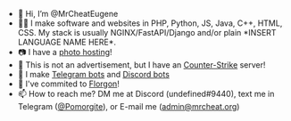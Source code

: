 - 👋 Hi, I’m @MrCheatEugene
- 👩‍💻 I make software and websites in PHP, Python, JS, Java, C++, HTML, CSS. My stack is usually NGINX/FastAPI/Django and/or plain \*INSERT LANGUAGE NAME HERE\*.
- 📷 I have a [photo hosting](https://dupix.art)!
- 🔫 This is not an advertisement, but I have an [Counter-Strike](steam://connect/188.120.239.206:27015) server!
- 🤖 I make [Telegram bots](https://t.me/vagina_size_bot) and [Discord bots](https://discord.com/oauth2/authorize?client_id=747114461361471589&permissions=8&scope=bot%20applications.commands)
- 🤝 I've commited to [Florgon](https://github.com/forgon)!
- 📫 How to reach me? DM me at Discord (undefined#9440), text me in Telegram ([@Pomorgite](https://t.me/Pomorgite)), or E-mail me ([admin@mrcheat.org](mailto:admin@mrcheat.org))
